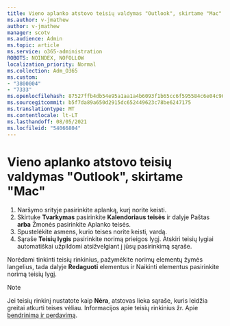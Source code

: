 ```yaml
---
title: Vieno aplanko atstovo teisių valdymas "Outlook", skirtame "Mac"
ms.author: v-jmathew
author: v-jmathew
manager: scotv
ms.audience: Admin
ms.topic: article
ms.service: o365-administration
ROBOTS: NOINDEX, NOFOLLOW
localization_priority: Normal
ms.collection: Adm_O365
ms.custom:
- "3800004"
- "7333"
ms.openlocfilehash: 87527ffb4db54e95a1aa1a4b6093f1b65cc6f595584c6e04c9657ee7210f0201
ms.sourcegitcommit: b5f7da89a650d2915dc652449623c78be6247175
ms.translationtype: MT
ms.contentlocale: lt-LT
ms.lasthandoff: 08/05/2021
ms.locfileid: "54066804"
---
```

# <a name="manage-delegate-permissions-for-a-single-folder-in-outlook-for-mac"></a>Vieno aplanko atstovo teisių valdymas "Outlook", skirtame "Mac"

1. Naršymo srityje pasirinkite aplanką, kurį norite keisti.
2. Skirtuke **Tvarkymas** pasirinkite **Kalendoriaus teisės** ir dalyje Paštas **arba** Žmonės pasirinkite Aplanko teisės.
3. Spustelėkite asmens, kurio teises norite keisti, vardą.
4. Sąraše **Teisių lygis** pasirinkite norimą prieigos lygį. Atskiri teisių lygiai automatiškai užpildomi atsižvelgiant į jūsų pasirinkimą sąraše.

Norėdami tinkinti teisių rinkinius, pažymėkite norimų elementų žymės langelius, tada dalyje **Redaguoti** elementus ir Naikinti elementus pasirinkite norimą teisių lygį.

> [!NOTE]
> Jei teisių rinkinį nustatote kaip **Nėra**, atstovas lieka sąraše, kuris leidžia greitai atkurti teises vėliau. Informacijos apie teisių rinkinius žr. Apie [bendrinimą ir perdavimą](https://support.microsoft.com/office/options-for-sharing-and-delegating-folders-in-outlook-for-mac-480d8054-68ce-4150-ba1e-b9b7f2fc4ce5).
